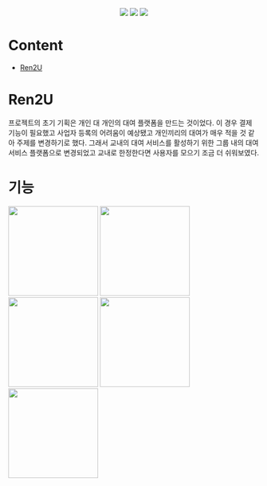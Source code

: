 
<p align="center">
  <img src="https://img.shields.io/badge/swift-F05138?style=for-the-badge&logo=swift&logoColor=white">
  <img src="https://img.shields.io/badge/Xcode-147EFB?style=for-the-badge&logo=xcode&logoColor=white">
  <img src="https://img.shields.io/badge/Firebase-FFCA28?style=for-the-badge&logo=firebase&logoColor=white">
</p>

# Content 

* [Ren2U](#ren2u)

# Ren2U 

프로젝트의 초기 기획은 개인 대 개인의 대여 플랫폼을 만드는 것이었다. 이 경우 결제 기능이 필요했고 사업자 등록의 어려움이 예상됐고 개인끼리의 대여가 매우 적을 것 같아 주제를 변경하기로 했다. 그래서 교내의 대여 서비스를 활성하기 위한 그룹 내의 대여 서비스 플랫폼으로 변경되었고 교내로 한정한다면 사용자를 모으기 조금 더 쉬워보였다. 

# 기능 


[<img src="http://img.youtube.com/vi/RzVOqep2neI/0.jpg" width="180" height="180">](https://youtu.be/RzVOqep2neI)
[<img src="http://img.youtube.com/vi/6jvm6jDYdpM/0.jpg" width="180" height="180">](https://youtube.com/shorts/6jvm6jDYdpM)
[<img src="http://img.youtube.com/vi/uZ12_SbJtPY/0.jpg" width="180" height="180">](https://youtu.be/uZ12_SbJtPY)
[<img src="http://img.youtube.com/vi/INGuIv30emU/0.jpg" width="180" height="180">](https://youtu.be/shorts/INGuIv30emU)
[<img src="http://img.youtube.com/vi/JFWDJZjOTDM/0.jpg" width="180" height="180">](https://youtu.be/JFWDJZjOTDM)




